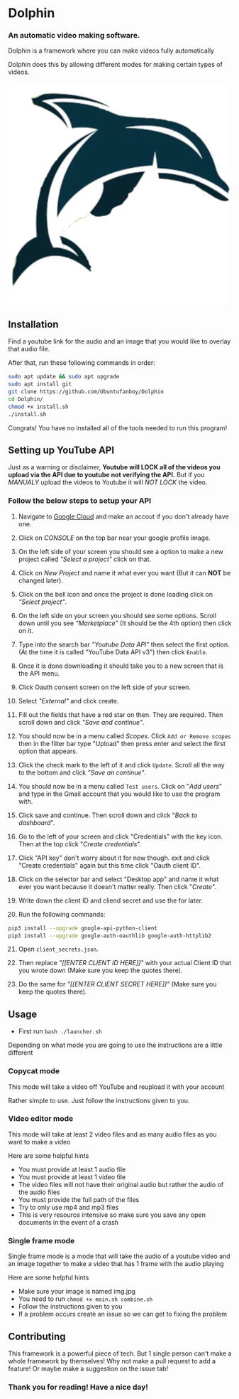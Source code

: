 # Dolphin
### An automatic video making software.

Dolphin is a framework where you can make videos fully automatically

Dolphin does this by allowing different modes for making certain types of videos.

![Dolphin](Dolphin.png "Dolphin")

## Installation

Find a youtube link for the audio and an image that you would like to overlay that audio file.

After that, run these following commands in order:

```bash
sudo apt update && sudo apt upgrade
sudo apt install git
git clone https://github.com/Ubuntufanboy/Dolphin
cd Dolphin/
chmod +x install.sh
./install.sh
```

Congrats! You have no installed all of the tools needed to run this program!

## Setting up YouTube API

Just as a warning or disclaimer, **Youtube will LOCK all of the videos you upload via the API due to youtube not verifying the API.** But if you *MANUALY* upload the videos to Youtube it will *NOT LOCK* the video.

### Follow the below steps to setup your API

1. Navigate to [Google Cloud](https://cloud.google.com/) and make an accout if you don't already have one.

2. Click on *CONSOLE* on the top bar near your google profile image.

3. On the left side of your screen you should see a option to make a new project called *"Select a project"* click on that.

4. Click on *New Project* and name it what ever you want (But it can **NOT** be changed later).

5. Click on the bell icon and once the project is done loading click on *"Select project"*.

6. On the left side on your screen you should see some options. Scroll down until you see *"Marketplace"* (It should be the 4th option) then click on it.

7. Type into the search bar *"Youtube Data API"* then select the first option. (At the time it is called "YouTube Data API v3") then click `Enable`.

8. Once it is done downloading it should take you to a new screen that is the API menu.

9. Click Oauth consent screen on the left side of your screen.

10. Select *"External"* and click create.

11. Fill out the fields that have a red star on then. They are required. Then scroll down and click *"Save and continue"*.

12. You should now be in a menu called *Scopes*. Click `Add or Remove scopes` then in the filter bar type "Upload" then press enter and select the first option that appears.

13. Click the check mark to the left of it and click `Update`. Scroll all the way to the bottom and click *"Save an continue"*.

14. You should now be in a menu called `Test users`. Click on "*Add users*" and type in the Gmail account that you would like to use the program with.

15. Click save and continue. Then scroll down and click "*Back to dashboard*".

16. Go to the left of your screen and click "Credentials" with the key icon. Then at the top click "*Create credentials*".

17. Click "API key" don't worry about it for now though. exit and click "Create credentials" again but this time click "Oauth client ID".

18. Click on the selector bar and select "Desktop app" and name it what ever you want because it doesn't matter really. Then click "*Create"*.

19. Write down the client ID and cliend secret and use the for later.

20. Run the following commands:
```bash
pip3 install --upgrade google-api-python-client
pip3 install --upgrade google-auth-oauthlib google-auth-httplib2
```

21. Open `client_secrets.json`.

22. Then replace *"[[ENTER CLIENT ID HERE]]"* with your actual Client ID that you wrote down (Make sure you keep the quotes there).

23. Do the same for *"[[ENTER CLIENT SECRET HERE]]"* (Make sure you keep the quotes there).

## Usage

- First run ``bash ./launcher.sh``

Depending on what mode you are going to use the instructions are a little different

### Copycat mode

This mode will take a video off YouTube and reupload it with your account

Rather simple to use. Just follow the instructions given to you.

### Video editor mode

This mode will take at least 2 video files and as many audio files as you want to make a video

Here are some helpful hints

- You must provide at least 1 audio file
- You must provide at least 1 video file
- The video files will not have their original audio but rather the audio of the audio files
- You must provide the full path of the files
- Try to only use mp4 and mp3 files
- This is very resource intensive so make sure you save any open documents in the event of a crash

### Single frame mode

Single frame mode is a mode that will take the audio of a youtube video and an image together to make a video that has 1 frame with the audio playing

Here are some helpful hints

- Make sure your image is named img.jpg
- You need to run ``chmod +x main.sh combine.sh``
- Follow the instructions given to you
- If a problem occurs create an issue so we can get to fixing the problem

## Contributing 

This framework is a powerful piece of tech. But 1 single person can't make a whole framework by themselves! Why not make a pull request to add a feature! Or maybe make a suggestion on the issue tab! 

### Thank you for reading! Have a nice day!
